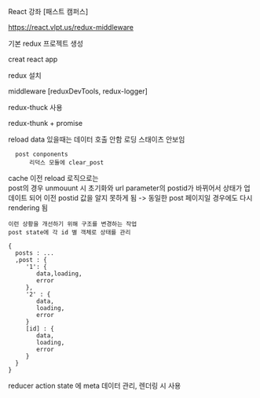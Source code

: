 React 강좌 [패스트 캠퍼스]

https://react.vlpt.us/redux-middleware

기본 redux 프로젝트 생성

   creat react app

   redux 설치

   middleware [reduxDevTools, redux-logger]

   redux-thuck 사용

   redux-thunk + promise

   reload
      data 있을때는 데이터 호출 안함
           로딩 스태이츠 안보임

      post conponents
          리덕스 모듈에 clear_post


  cache
    이전 reload 로직으로는    
    post의 경우 unmouunt 시 초기화와
           url parameter의 postid가 바뀌어서 
    상태가 업데이트 되어
    이전 postid 값을 알지 못하게 됨 -> 동일한 post 페이지일 경우에도 다시 rendering 됨

    이런 상황을 개선하기 위해 구조를 변경하는 작업
    post state에 각 id 별 객체로 상태를 관리
    
    {
      posts : ...
      ,post : {
         '1': {
            data,loading,
            error
         },
         '2' : {
            data,
            loading,
            error
         }
         [id] : {
            data,
            loading,
            error
         }
      }
    }

   reducer action state 에 meta 데이터 관리, 렌더링 시 사용 